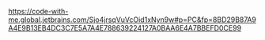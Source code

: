 https://code-with-me.global.jetbrains.com/Sjo4jrsqVuVcOid1xNyn9w#p=PC&fp=8BD29B87A9A4E9B13EB4DC3C7E5A7A4E788639224127A0BAA6E4A7BBEFD0CE99
